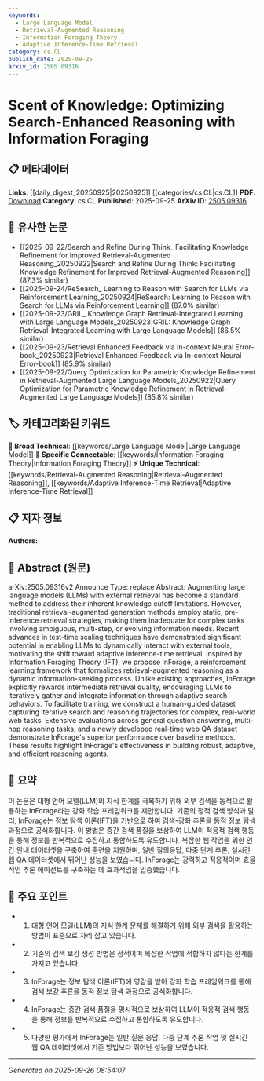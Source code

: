 ```yaml
---
keywords:
  - Large Language Model
  - Retrieval-Augmented Reasoning
  - Information Foraging Theory
  - Adaptive Inference-Time Retrieval
category: cs.CL
publish_date: 2025-09-25
arxiv_id: 2505.09316
---
```


<!-- KEYWORD_LINKING_METADATA:
{
  "processed_timestamp": "2025-09-26T08:54:07.656289",
  "vocabulary_version": "1.0",
  "selected_keywords": [
    "Large Language Model",
    "Retrieval-Augmented Reasoning",
    "Information Foraging Theory",
    "Adaptive Inference-Time Retrieval"
  ],
  "rejected_keywords": [],
  "similarity_scores": {
    "Large Language Model": 0.8,
    "Retrieval-Augmented Reasoning": 0.78,
    "Information Foraging Theory": 0.77,
    "Adaptive Inference-Time Retrieval": 0.72
  },
  "extraction_method": "AI_prompt_based",
  "budget_applied": true,
  "candidates_json": {
    "candidates": [
      {
        "surface": "Large Language Models",
        "canonical": "Large Language Model",
        "aliases": [
          "LLMs"
        ],
        "category": "broad_technical",
        "rationale": "Large Language Models are central to the paper's discussion on retrieval-augmented reasoning.",
        "novelty_score": 0.3,
        "connectivity_score": 0.9,
        "specificity_score": 0.65,
        "link_intent_score": 0.8
      },
      {
        "surface": "Retrieval-Augmented Reasoning",
        "canonical": "Retrieval-Augmented Reasoning",
        "aliases": [
          "RAR"
        ],
        "category": "unique_technical",
        "rationale": "This is a novel approach proposed in the paper, highlighting its unique contribution to adaptive reasoning.",
        "novelty_score": 0.75,
        "connectivity_score": 0.7,
        "specificity_score": 0.85,
        "link_intent_score": 0.78
      },
      {
        "surface": "Information Foraging Theory",
        "canonical": "Information Foraging Theory",
        "aliases": [
          "IFT"
        ],
        "category": "specific_connectable",
        "rationale": "IFT is a foundational theory that underpins the proposed framework, connecting to broader information-seeking behaviors.",
        "novelty_score": 0.5,
        "connectivity_score": 0.75,
        "specificity_score": 0.8,
        "link_intent_score": 0.77
      },
      {
        "surface": "Adaptive Inference-Time Retrieval",
        "canonical": "Adaptive Inference-Time Retrieval",
        "aliases": [],
        "category": "unique_technical",
        "rationale": "This concept is key to the paper's innovation, emphasizing dynamic retrieval processes.",
        "novelty_score": 0.68,
        "connectivity_score": 0.65,
        "specificity_score": 0.82,
        "link_intent_score": 0.72
      }
    ],
    "ban_list_suggestions": [
      "method",
      "performance",
      "experiment"
    ]
  },
  "decisions": [
    {
      "candidate_surface": "Large Language Models",
      "resolved_canonical": "Large Language Model",
      "decision": "linked",
      "scores": {
        "novelty": 0.3,
        "connectivity": 0.9,
        "specificity": 0.65,
        "link_intent": 0.8
      }
    },
    {
      "candidate_surface": "Retrieval-Augmented Reasoning",
      "resolved_canonical": "Retrieval-Augmented Reasoning",
      "decision": "linked",
      "scores": {
        "novelty": 0.75,
        "connectivity": 0.7,
        "specificity": 0.85,
        "link_intent": 0.78
      }
    },
    {
      "candidate_surface": "Information Foraging Theory",
      "resolved_canonical": "Information Foraging Theory",
      "decision": "linked",
      "scores": {
        "novelty": 0.5,
        "connectivity": 0.75,
        "specificity": 0.8,
        "link_intent": 0.77
      }
    },
    {
      "candidate_surface": "Adaptive Inference-Time Retrieval",
      "resolved_canonical": "Adaptive Inference-Time Retrieval",
      "decision": "linked",
      "scores": {
        "novelty": 0.68,
        "connectivity": 0.65,
        "specificity": 0.82,
        "link_intent": 0.72
      }
    }
  ]
}
-->

# Scent of Knowledge: Optimizing Search-Enhanced Reasoning with Information Foraging

## 📋 메타데이터

**Links**: [[daily_digest_20250925|20250925]] [[categories/cs.CL|cs.CL]]
**PDF**: [Download](https://arxiv.org/pdf/2505.09316.pdf)
**Category**: cs.CL
**Published**: 2025-09-25
**ArXiv ID**: [2505.09316](https://arxiv.org/abs/2505.09316)

## 🔗 유사한 논문
- [[2025-09-22/Search and Refine During Think_ Facilitating Knowledge Refinement for Improved Retrieval-Augmented Reasoning_20250922|Search and Refine During Think: Facilitating Knowledge Refinement for Improved Retrieval-Augmented Reasoning]] (87.3% similar)
- [[2025-09-24/ReSearch_ Learning to Reason with Search for LLMs via Reinforcement Learning_20250924|ReSearch: Learning to Reason with Search for LLMs via Reinforcement Learning]] (87.0% similar)
- [[2025-09-23/GRIL_ Knowledge Graph Retrieval-Integrated Learning with Large Language Models_20250923|GRIL: Knowledge Graph Retrieval-Integrated Learning with Large Language Models]] (86.5% similar)
- [[2025-09-23/Retrieval Enhanced Feedback via In-context Neural Error-book_20250923|Retrieval Enhanced Feedback via In-context Neural Error-book]] (85.9% similar)
- [[2025-09-22/Query Optimization for Parametric Knowledge Refinement in Retrieval-Augmented Large Language Models_20250922|Query Optimization for Parametric Knowledge Refinement in Retrieval-Augmented Large Language Models]] (85.8% similar)

## 🏷️ 카테고리화된 키워드
**🧠 Broad Technical**: [[keywords/Large Language Model|Large Language Model]]
**🔗 Specific Connectable**: [[keywords/Information Foraging Theory|Information Foraging Theory]]
**⚡ Unique Technical**: [[keywords/Retrieval-Augmented Reasoning|Retrieval-Augmented Reasoning]], [[keywords/Adaptive Inference-Time Retrieval|Adaptive Inference-Time Retrieval]]

## 📋 저자 정보

**Authors:** 

## 📄 Abstract (원문)

arXiv:2505.09316v2 Announce Type: replace 
Abstract: Augmenting large language models (LLMs) with external retrieval has become a standard method to address their inherent knowledge cutoff limitations. However, traditional retrieval-augmented generation methods employ static, pre-inference retrieval strategies, making them inadequate for complex tasks involving ambiguous, multi-step, or evolving information needs. Recent advances in test-time scaling techniques have demonstrated significant potential in enabling LLMs to dynamically interact with external tools, motivating the shift toward adaptive inference-time retrieval. Inspired by Information Foraging Theory (IFT), we propose InForage, a reinforcement learning framework that formalizes retrieval-augmented reasoning as a dynamic information-seeking process. Unlike existing approaches, InForage explicitly rewards intermediate retrieval quality, encouraging LLMs to iteratively gather and integrate information through adaptive search behaviors. To facilitate training, we construct a human-guided dataset capturing iterative search and reasoning trajectories for complex, real-world web tasks. Extensive evaluations across general question answering, multi-hop reasoning tasks, and a newly developed real-time web QA dataset demonstrate InForage's superior performance over baseline methods. These results highlight InForage's effectiveness in building robust, adaptive, and efficient reasoning agents.

## 📝 요약

이 논문은 대형 언어 모델(LLM)의 지식 한계를 극복하기 위해 외부 검색을 동적으로 활용하는 InForage라는 강화 학습 프레임워크를 제안합니다. 기존의 정적 검색 방식과 달리, InForage는 정보 탐색 이론(IFT)을 기반으로 하여 검색-강화 추론을 동적 정보 탐색 과정으로 공식화합니다. 이 방법은 중간 검색 품질을 보상하여 LLM이 적응적 검색 행동을 통해 정보를 반복적으로 수집하고 통합하도록 유도합니다. 복잡한 웹 작업을 위한 인간 안내 데이터셋을 구축하여 훈련을 지원하며, 일반 질의응답, 다중 단계 추론, 실시간 웹 QA 데이터셋에서 뛰어난 성능을 보였습니다. InForage는 강력하고 적응적이며 효율적인 추론 에이전트를 구축하는 데 효과적임을 입증했습니다.

## 🎯 주요 포인트

- 1. 대형 언어 모델(LLM)의 지식 한계 문제를 해결하기 위해 외부 검색을 활용하는 방법이 표준으로 자리 잡고 있습니다.
- 2. 기존의 검색 보강 생성 방법은 정적이며 복잡한 작업에 적합하지 않다는 한계를 가지고 있습니다.
- 3. InForage는 정보 탐색 이론(IFT)에 영감을 받아 강화 학습 프레임워크를 통해 검색 보강 추론을 동적 정보 탐색 과정으로 공식화합니다.
- 4. InForage는 중간 검색 품질을 명시적으로 보상하여 LLM이 적응적 검색 행동을 통해 정보를 반복적으로 수집하고 통합하도록 유도합니다.
- 5. 다양한 평가에서 InForage는 일반 질문 응답, 다중 단계 추론 작업 및 실시간 웹 QA 데이터셋에서 기존 방법보다 뛰어난 성능을 보였습니다.


---

*Generated on 2025-09-26 08:54:07*